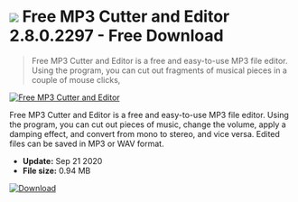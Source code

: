 # ![](https://cdn.softexe.net/static/icon/e/free-mp3-cutter-and-editor-2862.png) Free MP3 Cutter and Editor 2.8.0.2297 - Free Download

> Free MP3 Cutter and Editor is a free and easy-to-use MP3 file editor. Using the program, you can cut out fragments of musical pieces in a couple of mouse clicks,

[![Free MP3 Cutter and Editor](https://gallery.dpcdn.pl/imgc/Tools/80827/g_-_420x350_1.5_-_x95ffbdbc-30bd-487f-b3c7-5ea6df6adc66.png)](https://softexe.net/win/multimedia/audio-utilities/free-mp3-cutter-and-editor:bhfb.html)

Free MP3 Cutter and Editor is a free and easy-to-use MP3 file editor. Using the program, you can cut out pieces of music, change the volume, apply a damping effect, and convert from mono to stereo, and vice versa. Edited files can be saved in MP3 or WAV format.


- **Update:** Sep 21 2020
- **File size:** 0.94 MB

[![Download](https://cdn.softexe.net/static/img/download.png)](https://softexe.net/win/multimedia/audio-utilities/free-mp3-cutter-and-editor:bhfb.html)

